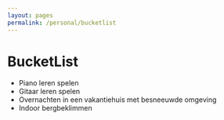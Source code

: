 ```yaml
---
layout: pages
permalink: /personal/bucketlist
---
```


<!-- <div id="personallist" class="content-wrapper">
    bucketlist: personal
</div> -->

# BucketList

- Piano leren spelen
- Gitaar leren spelen
- Overnachten in een vakantiehuis met besneeuwde omgeving
- Indoor bergbeklimmen
